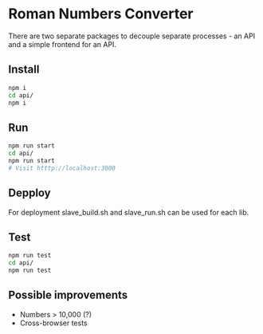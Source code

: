 # Roman Numbers Converter

There are two separate packages to decouple separate processes - an API and a simple frontend for an API.

## Install

```bash
npm i
cd api/
npm i
```

## Run

```bash
npm run start
cd api/
npm run start
# Visit htttp://localhost:3000
```

## Depploy

For deployment slave_build.sh and slave_run.sh can be used for each lib.

## Test

```bash
npm run test
cd api/
npm run test
```

## Possible improvements

* Numbers > 10,000 (?)
* Cross-browser tests
